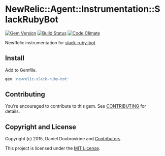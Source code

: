 NewRelic::Agent::Instrumentation::SlackRubyBot
==============================================

[![Gem Version](http://img.shields.io/gem/v/newrelic-slack-ruby-bot.svg)](http://badge.fury.io/rb/newrelic-slack-ruby-bot)
[![Build Status](http://img.shields.io/travis/dblock/newrelic-slack-ruby-bot.svg)](https://travis-ci.org/dblock/newrelic-slack-ruby-bot)
[![Code Climate](https://codeclimate.com/github/dblock/newrelic-slack-ruby-bot.svg)](https://codeclimate.com/github/dblock/newrelic-slack-ruby-bot)

NewRelic instrumentation for [slack-ruby-bot](github.com/dblock/slack-ruby-bot).

## Install

Add to Gemfile.

```ruby
gem 'newrelic-slack-ruby-bot'
```

## Contributing

You're encouraged to contribute to this gem. See [CONTRIBUTING](CONTRIBUTING.md) for details.

## Copyright and License

Copyright (c) 2015, Daniel Doubrovkine and [Contributors](CHANGELOG.md).

This project is licensed under the [MIT License](LICENSE.md).
